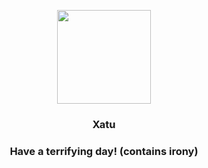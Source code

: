 <p align="center">
    <img src="https://raw.githubusercontent.com/PokeAPI/sprites/master/sprites/pokemon/178.png" width="150" height="150">
</p>
<h3 align="center"> <b>Xatu</b></h3>
<h3 align="center">Have a terrifying day! (contains irony)</h3>
